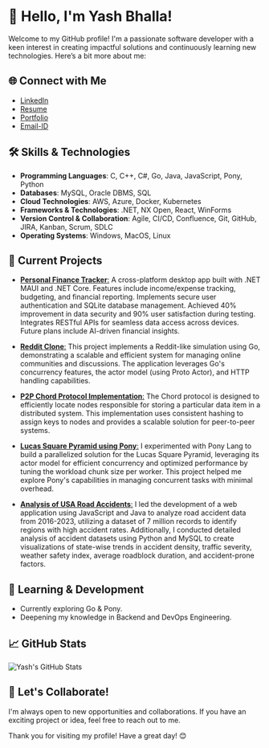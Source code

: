 # 👋 Hello, I'm Yash Bhalla! 

Welcome to my GitHub profile! I'm a passionate software developer with a keen interest in creating impactful solutions and continuously learning new technologies. Here’s a bit more about me:

## 🌐 Connect with Me

- [LinkedIn](https://www.linkedin.com/in/yashbhalla99)
- [Resume](https://drive.google.com/file/d/1gzPFngLB-zSWo9a9NfuAtRp06br-PFbs/view?usp=share_link)
- [Portfolio](https://sites.google.com/view/yashbhalla/home)
- [Email-ID](mailto:yash.bhalla@ufl.edu)

## 🛠️ Skills & Technologies

- **Programming Languages**: C, C++, C#, Go, Java, JavaScript, Pony, Python
- **Databases**: MySQL, Oracle DBMS, SQL
- **Cloud Technologies**: AWS, Azure, Docker, Kubernetes
- **Frameworks & Technologies**: .NET, NX Open, React, WinForms
- **Version Control & Collaboration**: Agile, CI/CD, Confluence, Git, GitHub, JIRA, Kanban, Scrum, SDLC 
- **Operating Systems**: Windows, MacOS, Linux

## 🔭 Current Projects

- [**Personal Finance Tracker**:](https://github.com/yashbhalla/PersonalBudgetingApp) A cross-platform desktop app built with .NET MAUI and .NET Core. Features include income/expense tracking, budgeting, and financial reporting. Implements secure user authentication and SQLite database management. Achieved 40% improvement in data security and 90% user satisfaction during testing. Integrates RESTful APIs for seamless data access across devices. Future plans include AI-driven financial insights.

- [**Reddit Clone**:](https://github.com/yashbhalla/RedditClone_Go) This project implements a Reddit-like simulation using Go, demonstrating a scalable and efficient system for managing online communities and discussions. The application leverages Go's concurrency features, the actor model (using Proto Actor), and HTTP handling capabilities.

- [**P2P Chord Protocol Implementation**:](https://github.com/yashbhalla/P2P) The Chord protocol is designed to efficiently locate nodes responsible for storing a particular data item in a distributed system. This implementation uses consistent hashing to assign keys to nodes and provides a scalable solution for peer-to-peer systems.

- [**Lucas Square Pyramid using Pony**:](https://github.com/yashbhalla/LucasSquarePyramid) I experimented with Pony Lang to build a parallelized solution for the Lucas Square Pyramid, leveraging its actor model for efficient concurrency and optimized performance by tuning the workload chunk size per worker.  This project helped me explore Pony's capabilities in managing concurrent tasks with minimal overhead.
  
- [**Analysis of USA Road Accidents**:](https://github.com/yashbhalla/Analysis-of-USA-Road-Accidents) I led the development of a web application using JavaScript and Java to analyze road accident data from 2016-2023, utilizing a dataset of 7 million records to identify regions with high accident rates. Additionally, I conducted detailed analysis of accident datasets using Python and MySQL to create visualizations of state-wise trends in accident density, traffic severity, weather safety index, average roadblock duration, and accident-prone factors.

## 🌱 Learning & Development

- Currently exploring Go & Pony.
- Deepening my knowledge in Backend and DevOps Engineering.

## 📈 GitHub Stats

![Yash's GitHub Stats](https://github-readme-stats.vercel.app/api?username=yashbhalla&show_icons=true&theme=radical)

## 🤝 Let's Collaborate!

I'm always open to new opportunities and collaborations. If you have an exciting project or idea, feel free to reach out to me.

Thank you for visiting my profile! Have a great day! 😊
